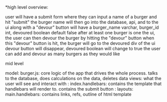 *high level overview:

user will have a submit form where they can input a name of a burger and hit "submit"
the burger name will then go into the database, api, and to the ui along with a "devour" button
    will have a burger_name varchar, burger_id int, devoured boolean default false
after at least one burger is one the ui, the user can then devour the burger by hitting the "devour" button
when this "devour" button is hit, the burger will go to the devoured div of the ui
    devour button will disappear, devoured boolean will change to true
the user can add and devour as many burgers as they would like

mid level

model: burger.js: core logic of the app that drives the whole process. talks to the database, does calculations on the data, deletes data
views: what the user will see and interact with
     : index.handlebars: contains the template that handlebars will render to. contains the submit button
     : layouts: main.handlebars: contains links, refs, outline of html template